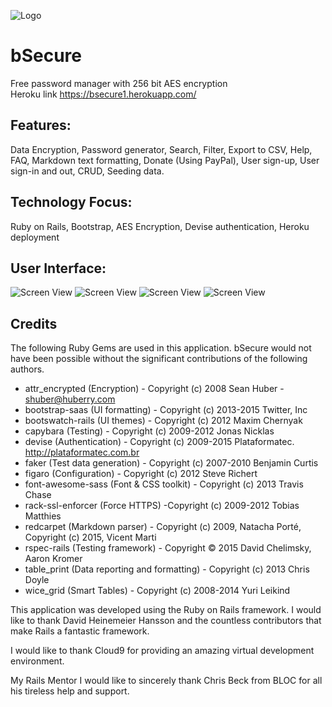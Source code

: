 ![Logo](https://bsecure1.herokuapp.com/assets/bsecure-39780077c89116f4f2e947657dc59fbfbb5289bc6b307e99533062ae05cf6e27.jpg)
# bSecure
Free password manager with 256 bit AES encryption<br>
Heroku link https://bsecure1.herokuapp.com/

## Features:
Data Encryption, Password generator, Search, Filter, Export to CSV, Help, FAQ, Markdown text formatting, Donate (Using PayPal), User sign-up, User sign-in and out, CRUD, Seeding data.
 
## Technology Focus:
Ruby on Rails, Bootstrap, AES Encryption, Devise authentication, Heroku deployment

## User Interface:
![Screen View]()
![Screen View]()
![Screen View]()
![Screen View]()

## Credits
The following Ruby Gems are used in this application. bSecure would not have been possible without the significant contributions of the following authors.

* attr_encrypted (Encryption) - Copyright (c) 2008 Sean Huber - shuber@huberry.com
* bootstrap-saas (UI formatting) - Copyright (c) 2013-2015 Twitter, Inc
* bootswatch-rails (UI themes) - Copyright (c) 2012 Maxim Chernyak
* capybara (Testing) - Copyright (c) 2009-2012 Jonas Nicklas
* devise (Authentication) - Copyright (c) 2009-2015 Plataformatec. http://plataformatec.com.br
* faker (Test data generation) - Copyright (c) 2007-2010 Benjamin Curtis
* figaro (Configuration) - Copyright (c) 2012 Steve Richert
* font-awesome-sass (Font & CSS toolkit) - Copyright (c) 2013 Travis Chase
* rack-ssl-enforcer (Force HTTPS) -Copyright (c) 2009-2012 Tobias Matthies
* redcarpet (Markdown parser) - Copyright (c) 2009, Natacha Porté, Copyright (c) 2015, Vicent Marti
* rspec-rails (Testing framework) - Copyright © 2015 David Chelimsky, Aaron Kromer
* table_print (Data reporting and formatting) - Copyright (c) 2013 Chris Doyle
* wice_grid (Smart Tables) - Copyright (c) 2008-2014 Yuri Leikind

This application was developed using the Ruby on Rails framework. I would like to thank David Heinemeier Hansson and the countless contributors that make Rails a fantastic framework.

I would like to thank Cloud9 for providing an amazing virtual development environment.

My Rails Mentor
I would like to sincerely thank Chris Beck from BLOC for all his tireless help and support.
